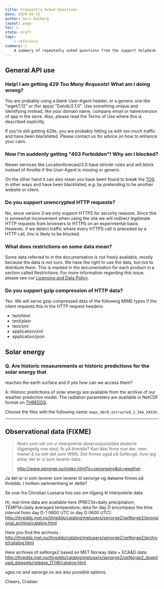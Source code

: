 ```yaml
---
title: Frequently Asked Questions
date: 2020-04-15
author: Geir Aalberg
layout: page
toc: 1
state: draft
tags:
    - reference
summary: >
    A summary of repeatedly asked questions from the support helpdesk
---
```


## General API use

### Help! I am getting *429 Too Many Requests*! What am I doing wrong?

You are probably using a blank User-Agent header, or a generic one like
"wget/1.12" or (for apps) "Dalvik/2.1.0". Use something unique and identifying
instead, like your domain name, company email or name/version of app in the
store. Also, please read the Terms of Use where this is described explicitly.

If you're still getting 429s, you are probably hitting us with too much traffic
and have been blacklisted. Please contact us for advice on how to enhance your
calm.

### Now I'm suddenly getting "403 Forbidden"! Why am I blocked?

Newer services like Locationforecast/2.0 have stricter rules and will
block instead of throttle if the User-Agent is missing or generic.

On the other hand it can also mean you have been found to break the
[TOS](./TermsOfService) in other ways and have been blacklisted, e.g.
by pretending to be another website or client.

### Do you support unencrypted HTTP requests?

No, since version 3 we only support HTTPS for security reasons. Since this is
somewhat inconvenient when using the site we will redirect legitimate HTTP
requests from browsers to HTTPS on an experimental basis. However, if we detect
traffic where every HTTPS call is preceded by a HTTP call, this is likely to be
blocked.

### What does restrictions on some data mean?

Some data referred to in the documentation is not freely available, mostly
because the data is not ours. We have the right to use the data, but not to
distribute them. This is marked in the documentation for each product in a
section called Restrictions. For more information regarding this issue, please
see our [Licensing and Data Policy](.License).

### Do you support gzip compression of HTTP data?

Yes. We will serve gzip compressed data of the following MIME types if the
client requests this in the HTTP request headers:

- text/html
- text/plain
- text/xml
- application/xml
- application/json

## Solar energy

### Q. Are historic measurements or historic predictions for the solar energy that
reaches the earth surface and if yes how can we access them?

A: Historic predictions of solar energy are available from the archive of our
weather prediction model. The radiation parameters are available in NetCDF
format on [THREDDS](http://thredds.met.no/thredds/catalog/meps25epsarchive/catalog.html).

Choose the files with the following name: `meps_mbr0_extracted_2_5km_XXXXX`.

----------------------------------------

## Observational data (FIXME)

> Noen som vet om vi interpolerte observasjonsdata eksternt tilgjengelig noe
> sted, fx på thredds? Kan ikke finne noe der, men mener å ha sett det som
> WMS. Det finnes også på SeNorge, hvor jeg antar det er vi som leverer data:
>
> http://www.senorge.no/index.html?p=senorgeny&st=weather

Ja det er vi som leverer som leverer til senorge og dataene finnes på
thredds. I hvilken sammenheng er dette?

Se svar fra Christian Lussana hos oss om tilgang til interpolerte data:

Hi,
real-time data are available here (PREC1d=daily precipitation; TEMP1d=daily
averaged temperature; data for day D encompass the time interval from day
D-1 0600 UTC to day D 0600 UTC):
http://thredds.met.no/thredds/catalog/metusers/senorge2/seNorge2/provisional_archive/catalog.html

Here you find the archives :
http://thredds.met.no/thredds/catalog/metusers/senorge2/seNorge2/archive/catalog.html

Here archives of seNorge2 based on MET Norway data + ECA&D data:
http://thredds.met.no/thredds/catalog/metusers/senorge2/seNorge2_download_datasets/release_17.08/catalog.html

xgeo.no and senorge.no are also possible options.

Cheers,
Cristian
